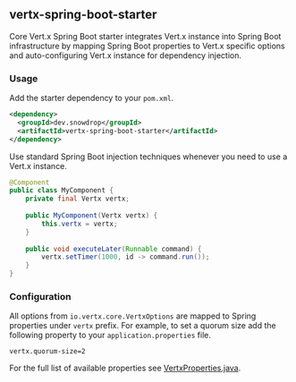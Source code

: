 ## vertx-spring-boot-starter

Core Vert.x Spring Boot starter integrates Vert.x instance into Spring Boot infrastructure by mapping Spring Boot
properties to Vert.x specific options and auto-configuring Vert.x instance for dependency injection.

### Usage

Add the starter dependency to your `pom.xml`.
```xml
<dependency>
  <groupId>dev.snowdrop</groupId>
  <artifactId>vertx-spring-boot-starter</artifactId>
</dependency>
```

Use standard Spring Boot injection techniques whenever you need to use a Vert.x instance.
```java
@Component
public class MyComponent {
    private final Vertx vertx;
    
    public MyComponent(Vertx vertx) {
        this.vertx = vertx; 
    }
    
    public void executeLater(Runnable command) {
        vertx.setTimer(1000, id -> command.run());
    }
}
```

### Configuration

All options from `io.vertx.core.VertxOptions` are mapped to Spring properties under `vertx` prefix.
For example, to set a quorum size add the following property to your `application.properties` file.
```properties
vertx.quorum-size=2
``` 

For the full list of available properties see [VertxProperties.java](./src/main/java/dev/snowdrop/vertx/VertxProperties.java).

